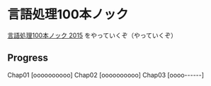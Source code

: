 # 言語処理100本ノック

[言語処理100本ノック 2015](http://www.cl.ecei.tohoku.ac.jp/nlp100/) をやっていくぞ（やっていくぞ）

## Progress

Chap01 [oooooooooo]
Chap02 [oooooooooo]
Chap03 [oooo------]

